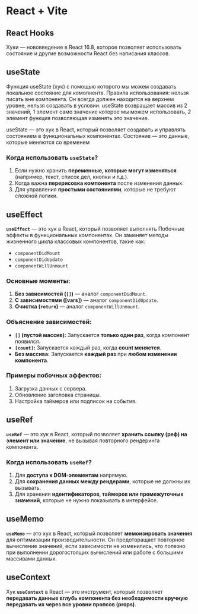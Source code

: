 # React + Vite

## React Hooks
Хуки — нововведение в React 16.8, которое позволяет использовать состояние и другие возможности React без написания классов.

## useState
Функция useState (хук) с помощью которого мы можем создавать локальное состояние для комопнента. Правила использования: нельзя писать вне компонента. Он всегда должен находится на верхнем уровне, нельзя создавать в условии. 
useState возвращает массив из 2 значений, 1 элемент само значение которое мы можем использовать, 2 элемент функция позволяющая изменять это значение.

useState — это хук в React, который позволяет создавать и управлять состоянием в функциональных компонентах.
Состояние — это данные, которые меняются со временем

### **Когда использовать `useState`?**

1. Если нужно хранить **переменные, которые могут изменяться** (например, текст, список дел, кнопки и т.д.).
2. Когда важна **перерисовка компонента** после изменения данных.
3. Для управления **простыми состояниями**, которые не требуют сложной логики.

## useEffect
**`useEffect`** — это хук в React, который позволяет выполнять Побочные эффекты в функциональных компонентах. Он заменяет методы жизненного цикла классовых компонентов, такие как:
- `componentDidMount`
- `componentDidUpdate`
- `componentWillUnmount`

### **Основные моменты:**

1. **Без зависимостей (`[]`)** — аналог `componentDidMount`.
2. **С зависимостями ([vars])** — аналог `componentDidUpdate`.
3. **Очистка (`return`)** — аналог `componentWillUnmount`.

### **Объяснение зависимостей:**
- **`[]` (пустой массив):** Запускается **только один раз**, когда компонент появился.
- **`[count]`:** Запускается каждый раз, когда **count меняется**.
- **Без массива:** Запускается **каждый раз** при **любом изменении компонента**.

### **Примеры побочных эффектов:**

1. Загрузка данных с сервера.
2. Обновление заголовка страницы.
3. Настройка таймеров или подписок на события.

## useRef
**`useRef`** — это хук в React, который позволяет **хранить ссылку (реф) на элемент или значение**, не вызывая повторного рендеринга компонента.

### Когда использовать **`useRef`**?
1. Для **доступа к DOM-элементам** напрямую.
2. Для **сохранения данных между рендерами**, которые не должны их вызывать.
3. Для хранения **идентификаторов, таймеров или промежуточных значений**, которые не нужно показывать в интерфейсе.

## useMemo
**`useMemo`** — это хук в React, который позволяет **мемоизировать значения** для оптимизации производительности. Он предотвращает повторное вычисление значений, если зависимости не изменились, что полезно при выполнении дорогостоящих вычислений или работе с большими массивами данных.

## useContext
Хук **`useContext`** в React — это инструмент, который позволяет **передавать данные вглубь компонента без необходимости вручную передавать их через все уровни пропсов (props)**.